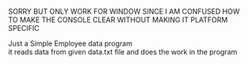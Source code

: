 
SORRY BUT ONLY WORK FOR WINDOW SINCE I AM CONFUSED HOW </br>
TO MAKE THE CONSOLE CLEAR WITHOUT MAKING IT PLATFORM SPECIFIC
</br>


Just a Simple Employee data program</br>
it reads data from given data.txt file and does the work in the program</br>

